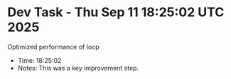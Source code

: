 # Dev Task - Thu Sep 11 18:25:02 UTC 2025
Optimized performance of loop
- Time: 18:25:02
- Notes: This was a key improvement step.
